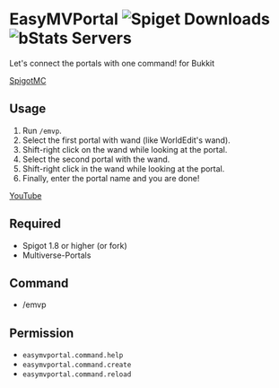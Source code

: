 # EasyMVPortal ![Spiget Downloads](https://badges.genua.fr/spiget/downloads/84816?label=SpigotMC) ![bStats Servers](https://badges.genua.fr/bstats/servers/9114?label=Servers)
Let's connect the portals with one command! for Bukkit

[SpigotMC](https://www.spigotmc.org/resources/easymvportal.84816/)

## Usage
1. Run `/emvp`.
2. Select the first portal with wand (like WorldEdit's wand).
2. Shift-right click on the wand while looking at the portal.
4. Select the second portal with the wand.
5. Shift-right click in the wand while looking at the portal.
6. Finally, enter the portal name and you are done!

[YouTube](https://www.youtube.com/watch?v=iH7_H7tIOTg)

## Required
- Spigot 1.8 or higher (or fork)
- Multiverse-Portals

## Command
- /emvp

## Permission
- `easymvportal.command.help`
- `easymvportal.command.create`
- `easymvportal.command.reload`
